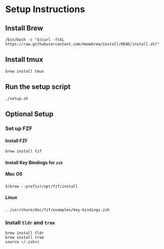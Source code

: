 # Setup Instructions

## Install Brew
```
/bin/bash -c "$(curl -fsSL https://raw.githubusercontent.com/Homebrew/install/HEAD/install.sh)"
```

## Install tmux
```
brew install tmux
```

## Run the setup script
```
./setup.sh
```

## Optional Setup
### Set up FZF

#### Install FZF
```
brew install fzf
```

#### Install Key Bindings for `zsh`
##### Mac OS
```
$(brew --prefix)/opt/fzf/install
```

##### Linux
```
. /usr/share/doc/fzf/examples/key-bindings.zsh
```

### Install `tldr` and `tree`
```
brew install tldr
brew install tree
source ~/.zshrc
```
